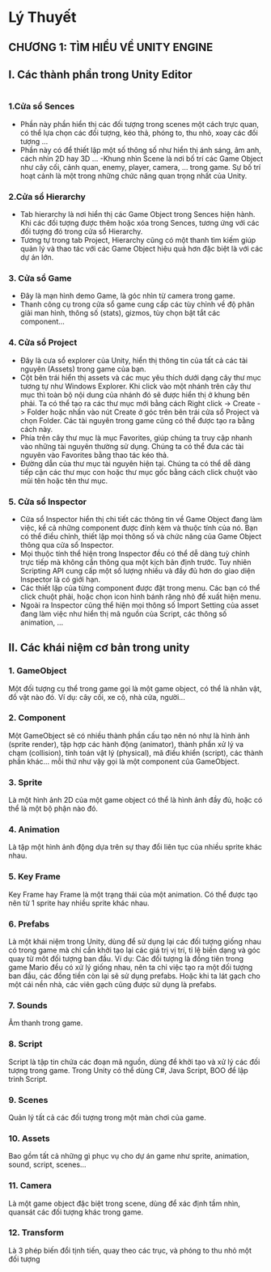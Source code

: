 # Lý Thuyết


 <body >
  
<h2>CHƯƠNG 1: TÌM HIỂU VỀ UNITY ENGINE</h2>
<h2>I.	Các thành phần trong Unity Editor</h2>
<p><img src="https://images.viblo.asia/a8b99650-c3fd-43f2-939b-fc8f0fa8fa19.png" alt="" data-src="https://images.viblo.asia/a8b99650-c3fd-43f2-939b-fc8f0fa8fa19.png" data-zoom-src="https://images.viblo.asia/full/a8b99650-c3fd-43f2-939b-fc8f0fa8fa19.png" srcset="https://images.viblo.asia/retina/a8b99650-c3fd-43f2-939b-fc8f0fa8fa19.png 2x"></p>
<h3>1.Cửa sổ Sences</h3>
<ul>
<li>Phần này phần hiển thị các đối tượng trong scenes một cách trực quan, có thể lựa chọn các đối tượng, kéo thả, phóng to, thu nhỏ, xoay các đối tượng ...</li>
<li>Phần này có để thiết lập một số thông số như hiển thị ánh sáng, âm anh, cách nhìn 2D hay 3D ...
-Khung nhìn Scene là nơi bố trí các Game Object như cây cối, cảnh quan, enemy, player, camera, … trong game. Sự bố trí hoạt cảnh là một trong những chức năng quan trọng nhất của Unity.</li>
</ul>
<h3>2.Cửa sổ Hierarchy</h3>
<ul>
<li>Tab hierarchy là nơi hiển thị các Game Object trong Sences hiện hành. Khi các đối tượng được thêm hoặc xóa trong Sences, tương ứng với các đối tượng đó trong cửa sổ Hierarchy.</li>
<li>Tương tự trong tab Project, Hierarchy cũng có một thanh tìm kiếm giúp quản lý và thao tác với các Game Object hiệu quả hơn đặc biệt là với các dự án lớn.</li>
</ul>
<h3>3.	Cửa sổ Game</h3>
<ul>
<li>Đây là mạn hình demo Game, là góc nhìn từ camera trong game.</li>
<li>Thanh công cụ trong cửa sổ game cung cấp các tùy chỉnh về độ phân giải man hình,        thông số (stats), gizmos, tùy chọn bật tắt các component...</li>
</ul>
<h3>4.	Cửa sổ Project</h3>
<ul>
<li>Đây là cưa sổ explorer của Unity, hiển thị thông tin của tất cả các tài nguyên (Assets) trong game của bạn.</li>
<li>Cột bên trái hiển thị assets và các mục yêu thích dưới dạng cây thư mục tương tự như Windows Explorer. Khi click vào một nhánh trên cây thư mục thì toàn bộ nội dung của nhánh đó sẽ được hiển thị ở khung bên phải. Ta có thể tạo ra các thư mục mới bằng cách Right click -&gt; Create -&gt; Folder hoặc nhấn vào nút Create ở góc trên bên trái cửa sổ Project và chọn Folder. Các tài nguyên trong game cũng có thể được tạo ra bằng cách này.</li>
<li>Phía trên cây thư mục là mục Favorites, giúp chúng ta truy cập nhanh vào những tài nguyên thường sử dụng. Chúng ta có thể đưa các tài nguyên vào Favorites bằng thao tác kéo thả.</li>
<li>Đường dẫn của thư mục tài nguyên hiện tại. Chúng ta có thể dễ dàng tiếp cận các thư mục con hoặc thư mục gốc bằng cách click chuột vào mũi tên hoặc tên thư mục.</li>
</ul>
<h3>5.	Cửa sổ Inspector</h3>
<ul>
<li>Cửa sổ Inspector hiển thị chi tiết các thông tin về Game Object đang làm việc, kể cả những component được đính kèm và thuộc tính của nó. Bạn có thể điều chỉnh, thiết lập mọi thông số và chức năng của Game Object thông qua cửa sổ Inspector.</li>
<li>Mọi thuộc tính thể hiện trong Inspector đều có thể dễ dàng tuỳ chỉnh trực tiếp mà không cần thông qua một kịch bản định trước. Tuy nhiên Scripting API cung cấp một số lượng nhiều và đầy đủ hơn do giao diện Inspector là có giới hạn.</li>
<li>Các thiết lập của từng component được đặt trong menu. Các bạn có thể click chuột phải, hoặc chọn icon hình bánh răng nhỏ để xuất hiện menu.</li>
<li>Ngoài ra Inspector cũng thể hiện mọi thông số Import Setting của asset đang làm việc như hiển thị mã nguồn của Script, các thông số animation, …</li>
</ul>
<h2>II.	 Các khái niệm cơ bản trong unity</h2>
<h3>1.	GameObject</h3>
<p>Một đối tượng cụ thể trong game gọi là một game object, có thể là nhân vật, đồ vật nào đó.
Ví dụ: cây cối, xe cộ, nhà cửa, người...</p>
<h3>2.	Component</h3>
<p>Một GameObject sẽ có nhiều thành phần cấu tạo nên nó như là hình ảnh (sprite render), tập hợp các hành động (animator), thành phần xử lý va chạm (collision), tính toán vật lý (physical), mã điều khiển (script), các thành phần khác... mỗi thứ như vậy gọi là một component của GameObject.</p>
<h3>3. Sprite</h3>
<p>Là một hình ảnh 2D của một game object có thể là hình ảnh đầy đủ, hoặc có thể là một bộ phận nào đó.</p>
<h3>4. Animation</h3>
<p>Là tập một hình ảnh động dựa trên sự thay đổi liên tục của nhiều sprite khác nhau.</p>
<h3>5. Key Frame</h3>
<p>Key Frame hay Frame là một trạng thái của một animation. Có thể được tạo nên từ 1 sprite hay nhiều sprite khác nhau.</p>
<h3>6. Prefabs</h3>
<p>Là một khái niệm trong Unity, dùng để sử dụng lại các đối tượng giống nhau có trong game mà chỉ cần khởi tạo lại các giá trị vị trí, tỉ lệ biến dạng và góc quay từ môt đối tượng ban đầu.
Ví dụ: Các đối tượng là đồng tiên trong game Mario đều có xử lý giống nhau, nên ta chỉ việc tạo ra một đối tượng ban đầu, các đồng tiền còn lại sẽ sử dụng prefabs. Hoặc khi ta lát gạch cho một cái nền nhà, các viên gạch cũng được sử dụng là prefabs.</p>
<h3>7. Sounds</h3>
<p>Âm thanh trong game.</p>
<h3>8. Script</h3>
<p>Script là tập tin chứa các đoạn mã nguồn, dùng để khởi tạo và xử lý các đối tượng trong game.
Trong Unity có thể dùng C#, Java Script, BOO để lập trình Script.</p>
<h3>9. Scenes</h3>
<p>Quản lý tất cả các đối tượng trong một màn chơi của game.</p>
<h3>10. Assets</h3>
<p>Bao gồm tất cả những gì phục vụ cho dự án game như sprite, animation, sound, script, scenes…</p>
<h3>11. Camera</h3>
<p>Là một game object đặc biệt trong scene, dùng để xác định tầm nhìn, quansát các đối tượng khác trong game.</p>
<h3>12. Transform</h3>
<p>Là 3 phép biến đổi tịnh tiến, quay theo các trục, và phóng to thu nhỏ một đối tượng</p>

